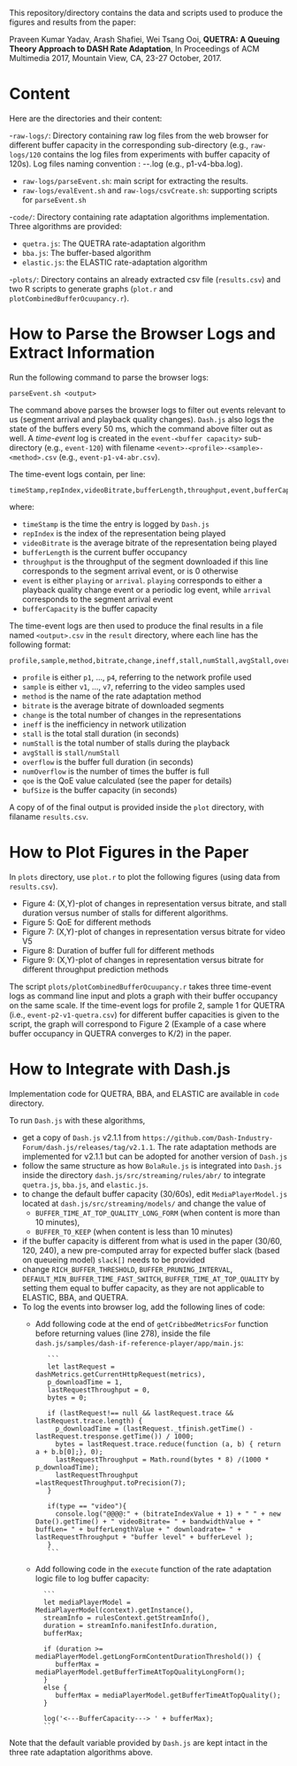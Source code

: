 This repository/directory contains the data and scripts used to produce the figures and results from the paper:

Praveen Kumar Yadav, Arash Shafiei, Wei Tsang Ooi, **QUETRA: A Queuing Theory Approach to DASH Rate Adaptation**, In Proceedings of ACM Multimedia 2017, Mountain View, CA, 23-27 October, 2017.

# Content

Here are the directories and their content:

-`raw-logs/`: Directory containing raw log files from the web browser for different buffer capacity in the corresponding sub-directory (e.g., `raw-logs/120` contains the log files from experiments with buffer capacity of 120s). Log files naming convention : <network profile>-<sample>-<algorithm>.log (e.g., p1-v4-bba.log).
  - `raw-logs/parseEvent.sh`: main script for extracting the results.  
  - `raw-logs/evalEvent.sh` and `raw-logs/csvCreate.sh`: supporting scripts for `parseEvent.sh`

-`code/`: Directory containing rate adaptation algorithms implementation.  Three algorithms are provided:
  - `quetra.js`: The QUETRA rate-adaptation algorithm  
  - `bba.js`: The buffer-based algorithm
  - `elastic.js`: the ELASTIC rate-adaptation algorithm

-`plots/`: Directory contains an already extracted csv file (`results.csv`) and two R scripts to generate graphs (`plot.r` and `plotCombinedBufferOcuupancy.r`).



# How to Parse the Browser Logs and Extract Information

Run the following command to parse  the browser logs:

    parseEvent.sh <output>

The command above parses the browser logs to filter out events relevant to us (segment arrival and playback quality changes).  `Dash.js` also logs the state of the buffers every 50 ms, which the command above filter out as well.  A _time-event_ log is created in the `event-<buffer capacity>` sub-directory (e.g., `event-120`) with filename `<event>-<profile>-<sample>-<method>.csv` (e.g., `event-p1-v4-abr.csv`).

The time-event logs contain, per line:

    timeStamp,repIndex,videoBitrate,bufferLength,throughput,event,bufferCapacity

where:

- `timeStamp` is the time the entry is logged by `Dash.js`
- `repIndex` is the index of the representation being played
- `videoBitrate` is the average bitrate of the representation being played
- `bufferLength` is the current buffer occupancy
- `throughput` is the throughput of the segment downloaded if this line corresponds to the segment arrival event, or is 0 otherwise
- `event` is either `playing` or `arrival`.  `playing` corresponds to either a playback quality change event or a periodic log event, while `arrival` corresponds to the segment arrival event
- `bufferCapacity` is the buffer capacity

The time-event logs are then used to produce the final results in a file named `<output>.csv` in the `result` directory, where each line has the following format:

    profile,sample,method,bitrate,change,ineff,stall,numStall,avgStall,overflow,numOverflow,qoe,bufSize

- `profile` is either `p1`, ..., `p4`, referring to the network profile used
- `sample` is either `v1`, ..., `v7`, referring to the video samples used
- `method` is the name of the rate adaptation method
- `bitrate` is the average bitrate of downloaded segments
- `change` is the total number of changes in the representations
- `ineff` is the inefficiency in network utilization
- `stall` is the total stall duration (in seconds)
- `numStall` is the total number of stalls during the playback
- `avgStall` is `stall/numStall`
- `overflow` is the buffer full duration (in seconds)
- `numOverflow` is the number of times the buffer is full
- `qoe` is the QoE value calculated (see the paper for details)
- `bufSize` is the buffer capacity (in seconds)

A copy of of the final output is provided inside the `plot` directory, with filaname `results.csv`.

# How to Plot Figures in the Paper

In `plots` directory, use `plot.r` to plot the following figures (using data from `results.csv`).

- Figure 4: (X,Y)-plot of changes in representation versus bitrate, and stall duration versus number of stalls for different algorithms.
- Figure 5: QoE for different methods
- Figure 7: (X,Y)-plot of changes in representation versus bitrate for video V5
- Figure 8: Duration of buffer full for different methods
- Figure 9: (X,Y)-plot of changes in representation versus bitrate for different throughput prediction methods

The script `plots/plotCombinedBufferOcuupancy.r` takes three time-event logs as command line input and plots a graph with their buffer occupancy on the same scale. If the time-event logs for profile 2, sample 1 for QUETRA (i.e., `event-p2-v1-quetra.csv`) for different buffer capacities is given to the script, the graph will correspond to Figure 2 (Example of a case where buffer occupancy in QUETRA converges to K/2) in the paper.


# How to Integrate with Dash.js

Implementation code for QUETRA, BBA, and ELASTIC are available in `code` directory.  

To run `Dash.js` with these algorithms,
- get a copy of `Dash.js` v2.1.1 from `https://github.com/Dash-Industry-Forum/dash.js/releases/tag/v2.1.1`.
The rate adaptation methods are implemented for v2.1.1 but can be adopted for another version of `Dash.js`  
- follow the same structure as how `BolaRule.js` is integrated into `Dash.js` inside the directory `dash.js/src/streaming/rules/abr/` to integrate `quetra.js`, `bba.js`, and `elastic.js`.
- to change the default buffer capacity (30/60s), edit `MediaPlayerModel.js` located at `dash.js/src/streaming/models/` and change the value of
    - `BUFFER_TIME_AT_TOP_QUALITY_LONG_FORM` (when content is more than 10 minutes),
    - `BUFFER_TO_KEEP` (when content is less than 10 minutes)
- if the buffer capacity is different from what is used in the paper (30/60, 120, 240), a new pre-computed array for expected buffer slack (based on queueing model) `slack[]` needs to be provided
- change `RICH_BUFFER_THRESHOLD`, `BUFFER_PRUNING_INTERVAL`, `DEFAULT_MIN_BUFFER_TIME_FAST_SWITCH`, `BUFFER_TIME_AT_TOP_QUALITY` by setting them equal to buffer capacity, as they are not applicable to ELASTIC, BBA, and QUETRA.
- To log the events into browser log, add the following lines of code:
  - Add following code at the end of `getCribbedMetricsFor` function before returning values (line 278), inside the file `dash.js/samples/dash-if-reference-player/app/main.js`:

           ```
           let lastRequest = dashMetrics.getCurrentHttpRequest(metrics),
           p_downloadTime = 1,
           lastRequestThroughput = 0,
           bytes = 0;

           if (lastRequest!== null && lastRequest.trace && lastRequest.trace.length) {
             p_downloadTime = (lastRequest._tfinish.getTime() - lastRequest.tresponse.getTime()) / 1000;
             bytes = lastRequest.trace.reduce(function (a, b) { return a + b.b[0];}, 0);
             lastRequestThroughput = Math.round(bytes * 8) /(1000 * p_downloadTime);
             lastRequestThroughput =lastRequestThroughput.toPrecision(7);            
           }

           if(type == "video"){
             console.log("@@@@:" + (bitrateIndexValue + 1) + " " + new Date().getTime() + " videoBitrate= " + bandwidthValue + " buffLen= " + bufferLengthValue + " downloadrate= " + lastRequestThroughput + "buffer level" + bufferLevel );
           }
           ```


   - Add following code in the `execute` function of the rate adaptation logic file to log buffer capacity:

           ```
           let mediaPlayerModel = MediaPlayerModel(context).getInstance(),
           streamInfo = rulesContext.getStreamInfo(),       
           duration = streamInfo.manifestInfo.duration,
           bufferMax;

           if (duration >= mediaPlayerModel.getLongFormContentDurationThreshold()) {
              bufferMax = mediaPlayerModel.getBufferTimeAtTopQualityLongForm();
           }
           else {
              bufferMax = mediaPlayerModel.getBufferTimeAtTopQuality();
           }

           log('<---BufferCapacity---> ' + bufferMax);
           ```


Note that the default variable provided by `Dash.js` are kept intact in the three rate adaptation algorithms above.
